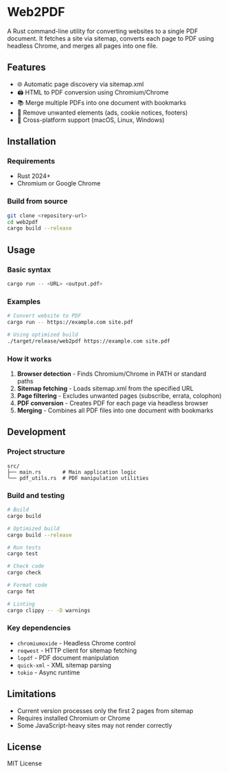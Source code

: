 # Web2PDF

A Rust command-line utility for converting websites to a single PDF document. It fetches a site via sitemap, converts each page to PDF using headless Chrome, and merges all pages into one file.

## Features

- 🌐 Automatic page discovery via sitemap.xml
- 🖨️ HTML to PDF conversion using Chromium/Chrome
- 📚 Merge multiple PDFs into one document with bookmarks
- 🧹 Remove unwanted elements (ads, cookie notices, footers)
- 🔧 Cross-platform support (macOS, Linux, Windows)

## Installation

### Requirements

- Rust 2024+
- Chromium or Google Chrome

### Build from source

```bash
git clone <repository-url>
cd web2pdf
cargo build --release
```

## Usage

### Basic syntax

```bash
cargo run -- <URL> <output.pdf>
```

### Examples

```bash
# Convert website to PDF
cargo run -- https://example.com site.pdf

# Using optimized build
./target/release/web2pdf https://example.com site.pdf
```

### How it works

1. **Browser detection** - Finds Chromium/Chrome in PATH or standard paths
2. **Sitemap fetching** - Loads sitemap.xml from the specified URL
3. **Page filtering** - Excludes unwanted pages (subscribe, errata, colophon)
4. **PDF conversion** - Creates PDF for each page via headless browser
5. **Merging** - Combines all PDF files into one document with bookmarks

## Development

### Project structure

```
src/
├── main.rs       # Main application logic
└── pdf_utils.rs  # PDF manipulation utilities
```

### Build and testing

```bash
# Build
cargo build

# Optimized build
cargo build --release

# Run tests
cargo test

# Check code
cargo check

# Format code
cargo fmt

# Linting
cargo clippy -- -D warnings
```

### Key dependencies

- `chromiumoxide` - Headless Chrome control
- `reqwest` - HTTP client for sitemap fetching
- `lopdf` - PDF document manipulation
- `quick-xml` - XML sitemap parsing
- `tokio` - Async runtime

## Limitations

- Current version processes only the first 2 pages from sitemap
- Requires installed Chromium or Chrome
- Some JavaScript-heavy sites may not render correctly

## License

MIT License